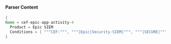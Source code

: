 #### Parser Content
```Java
{
Name = cef-epic-app-activity-4
  Product = Epic SIEM
  Conditions = [ """CEF:""", """|Epic|Security-SIEM|""", """|SECURE|""" ]
}
```
